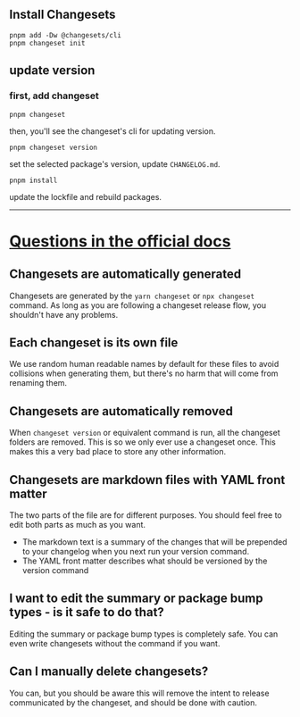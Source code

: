 ## Install Changesets

```shell
pnpm add -Dw @changesets/cli
pnpm changeset init
```

## update version

### first, add changeset

```shell
pnpm changeset
```

then, you'll see the changeset's cli for updating version.

```shell
pnpm changeset version
```

set the selected package's version, update `CHANGELOG.md`.

```shell
pnpm install
```

update the lockfile and rebuild packages.


---

# [Questions in the official docs](https://github.com/changesets/changesets/blob/main/docs/common-questions.md)


## Changesets are automatically generated

Changesets are generated by the `yarn changeset` or `npx changeset` command. As long as you are following a changeset release flow, you shouldn't have any problems.

## Each changeset is its own file

We use random human readable names by default for these files to avoid collisions when generating them, but there's no harm that will come from renaming them.

## Changesets are automatically removed

When `changeset version` or equivalent command is run, all the changeset folders are removed. This is so we only ever use a changeset once. This makes this a very bad place to store any other information.

## Changesets are markdown files with YAML front matter

The two parts of the file are for different purposes. You should feel free to edit both parts as much as you want.

- The markdown text is a summary of the changes that will be prepended to your changelog when you next run your version command.
- The YAML front matter describes what should be versioned by the version command

## I want to edit the summary or package bump types - is it safe to do that?

Editing the summary or package bump types is completely safe. You can even write changesets without the command if you want.

## Can I manually delete changesets?

You can, but you should be aware this will remove the intent to release communicated by the changeset, and should be done with caution.